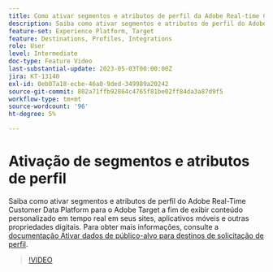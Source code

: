 ```yaml
---
title: Como ativar segmentos e atributos de perfil da Adobe Real-time CDP para o Adobe Target?
description: Saiba como ativar segmentos e atributos de perfil do Adobe Real-Time Customer Data Platform para o Adobe Target a fim de exibir conteúdo personalizado em tempo real em seus sites, aplicativos móveis e outras propriedades digitais.
feature-set: Experience Platform, Target
feature: Destinations, Profiles, Integrations
role: User
level: Intermediate
doc-type: Feature Video
last-substantial-update: 2023-05-03T00:00:00Z
jira: KT-13140
exl-id: 0eb07a18-ecbe-46a0-9ded-349989a20242
source-git-commit: 802a71ffb92864c4765f81be02ff84da3a87d9f5
workflow-type: tm+mt
source-wordcount: '96'
ht-degree: 5%

---
```


# Ativação de segmentos e atributos de perfil

Saiba como ativar segmentos e atributos de perfil do Adobe Real-Time Customer Data Platform para o Adobe Target a fim de exibir conteúdo personalizado em tempo real em seus sites, aplicativos móveis e outras propriedades digitais. Para obter mais informações, consulte a [documentação Ativar dados de público-alvo para destinos de solicitação de perfil](https://experienceleague.adobe.com/docs/experience-platform/destinations/ui/activate/activate-profile-request-destinations.html?lang=pt-BR).

>[!VIDEO](https://video.tv.adobe.com/v/3419036/?learn=on)
